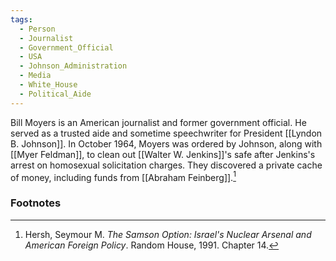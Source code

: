 ```yaml
---
tags:
  - Person
  - Journalist
  - Government_Official
  - USA
  - Johnson_Administration
  - Media
  - White_House
  - Political_Aide
---
```

Bill Moyers is an American journalist and former government official. He served as a trusted aide and sometime speechwriter for President [[Lyndon B. Johnson]]. In October 1964, Moyers was ordered by Johnson, along with [[Myer Feldman]], to clean out [[Walter W. Jenkins]]'s safe after Jenkins's arrest on homosexual solicitation charges. They discovered a private cache of money, including funds from [[Abraham Feinberg]].[^1]

### Footnotes

[^1]: Hersh, Seymour M. *The Samson Option: Israel's Nuclear Arsenal and American Foreign Policy*. Random House, 1991. Chapter 14.